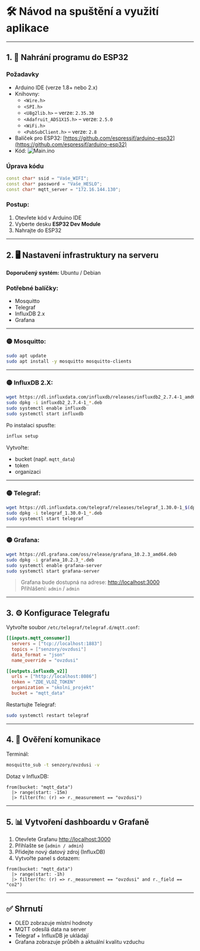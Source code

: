 
# 🛠️ Návod na spuštění a využití aplikace

---

## 1. 🔌 Nahrání programu do ESP32

### Požadavky
- Arduino IDE (verze 1.8+ nebo 2.x)
- Knihovny:
  - `<Wire.h>`
  - `<SPI.h>`
  - `<U8g2lib.h>` – verze: `2.35.30`
  - `<Adafruit_ADS1X15.h>` – verze: `2.5.0`
  - `<WiFi.h>`
  - `<PubSubClient.h>` – verze: `2.8`
- Balíček pro ESP32: [https://github.com/espressif/arduino-esp32](https://github.com/espressif/arduino-esp32)
- Kód: ![Main.ino](code/main.ino)

### Úprava kódu
```cpp
const char* ssid = "Vaše_WIFI";
const char* password = "Vaše_HESLO";
const char* mqtt_server = "172.16.144.130";
```

### Postup:
1. Otevřete kód v Arduino IDE
2. Vyberte desku **ESP32 Dev Module**
3. Nahrajte do ESP32

---

## 2. 🖥️ Nastavení infrastruktury na serveru

**Doporučený systém:** Ubuntu / Debian

### Potřebné balíčky:
- Mosquitto
- Telegraf
- InfluxDB 2.x
- Grafana

---

### 🟡 Mosquitto:
```bash
sudo apt update
sudo apt install -y mosquitto mosquitto-clients
```

---

### 🟡 InfluxDB 2.X:
```bash
wget https://dl.influxdata.com/influxdb/releases/influxdb2_2.7.4-1_amd64.deb
sudo dpkg -i influxdb2_2.7.4-1_*.deb
sudo systemctl enable influxdb
sudo systemctl start influxdb
```

Po instalaci spusťte:
```bash
influx setup
```

Vytvořte:
- bucket (např. `mqtt_data`)
- token
- organizaci

---

### 🟡 Telegraf:
```bash
wget https://dl.influxdata.com/telegraf/releases/telegraf_1.30.0-1_$(dpkg --print-architecture).deb
sudo dpkg -i telegraf_1.30.0-1_*.deb
sudo systemctl start telegraf
```

---

### 🟡 Grafana:
```bash
wget https://dl.grafana.com/oss/release/grafana_10.2.3_amd64.deb
sudo dpkg -i grafana_10.2.3_*.deb
sudo systemctl enable grafana-server
sudo systemctl start grafana-server
```

> Grafana bude dostupná na adrese: [http://localhost:3000](http://localhost:3000)  
> Přihlášení: `admin` / `admin`

---

## 3. ⚙️ Konfigurace Telegrafu

Vytvořte soubor `/etc/telegraf/telegraf.d/mqtt.conf`:

```toml
[[inputs.mqtt_consumer]]
  servers = ["tcp://localhost:1883"]
  topics = ["senzory/ovzdusi"]
  data_format = "json"
  name_override = "ovzdusi"

[[outputs.influxdb_v2]]
  urls = ["http://localhost:8086"]
  token = "ZDE_VLOŽ_TOKEN"
  organization = "skolni_projekt"
  bucket = "mqtt_data"
```

Restartujte Telegraf:
```bash
sudo systemctl restart telegraf
```

---

## 4. 🔎 Ověření komunikace

Terminál:
```bash
mosquitto_sub -t senzory/ovzdusi -v
```

Dotaz v InfluxDB:
```flux
from(bucket: "mqtt_data")
  |> range(start: -15m)
  |> filter(fn: (r) => r._measurement == "ovzdusi")
```

---

## 5. 📊 Vytvoření dashboardu v Grafaně

1. Otevřete Grafanu [http://localhost:3000](http://localhost:3000)
2. Přihlašte se (`admin / admin`)
3. Přidejte nový datový zdroj (InfluxDB)
4. Vytvořte panel s dotazem:
```flux
from(bucket: "mqtt_data")
  |> range(start: -1h)
  |> filter(fn: (r) => r._measurement == "ovzdusi" and r._field == "co2")
```

---

## ✅ Shrnutí

- OLED zobrazuje místní hodnoty
- MQTT odesílá data na server
- Telegraf + InfluxDB je ukládají
- Grafana zobrazuje průběh a aktuální kvalitu vzduchu
